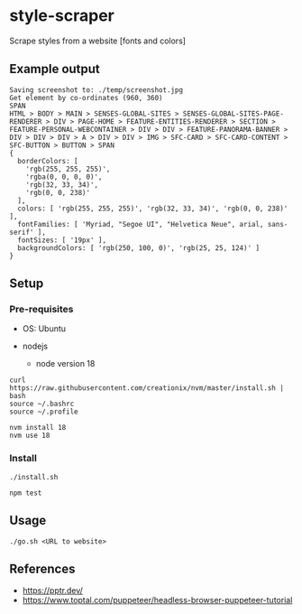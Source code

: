 # style-scraper
Scrape styles from a website [fonts and colors]

## Example output

```
Saving screenshot to: ./temp/screenshot.jpg
Get element by co-ordinates (960, 360)
SPAN
HTML > BODY > MAIN > SENSES-GLOBAL-SITES > SENSES-GLOBAL-SITES-PAGE-RENDERER > DIV > PAGE-HOME > FEATURE-ENTITIES-RENDERER > SECTION > FEATURE-PERSONAL-WEBCONTAINER > DIV > DIV > FEATURE-PANORAMA-BANNER > DIV > DIV > DIV > A > DIV > DIV > IMG > SFC-CARD > SFC-CARD-CONTENT > SFC-BUTTON > BUTTON > SPAN
{
  borderColors: [
    'rgb(255, 255, 255)',
    'rgba(0, 0, 0, 0)',
    'rgb(32, 33, 34)',
    'rgb(0, 0, 238)'
  ],
  colors: [ 'rgb(255, 255, 255)', 'rgb(32, 33, 34)', 'rgb(0, 0, 238)' ],
  fontFamilies: [ 'Myriad, "Segoe UI", "Helvetica Neue", arial, sans-serif' ],
  fontSizes: [ '19px' ],
  backgroundColors: [ 'rgb(250, 100, 0)', 'rgb(25, 25, 124)' ]
}
```

## Setup

### Pre-requisites

- OS: Ubuntu

- nodejs
  - node version 18

```
curl https://raw.githubusercontent.com/creationix/nvm/master/install.sh | bash 
source ~/.bashrc
source ~/.profile

nvm install 18
nvm use 18
```

### Install

```
./install.sh
```

```
npm test
```

## Usage

```
./go.sh <URL to website>
```

## References

- https://pptr.dev/
- https://www.toptal.com/puppeteer/headless-browser-puppeteer-tutorial
